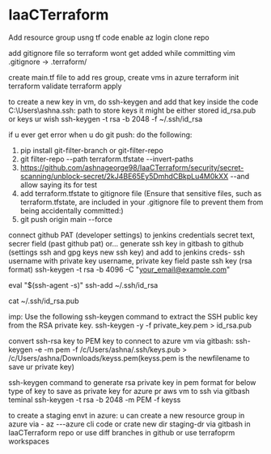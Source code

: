 # IaaCTerraform
Add resource group usng tf code
enable az login
clone repo

add gitignore file so terraform wont get added while committing
vim .gitignore  -> .terraform/

create main.tf file to add res group, create vms in azure
terraform init
terraform validate
terraform apply

to create a new key in vm, do ssh-keygen and add that key inside the code 
C:\Users\ashna\.ssh: path to store keys
it might be either stored id_rsa.pub or keys ur wish
ssh-keygen -t rsa -b 2048 -f ~/.ssh/id_rsa

if u ever get error when u do git push:
do the following:
1. pip install git-filter-branch or git-filter-repo
2. git filter-repo --path terraform.tfstate --invert-paths
3. https://github.com/ashnageorge98/IaaCTerraform/security/secret-scanning/unblock-secret/2kJ4BE65Ey5DmhdCBkpLu4M0kXX --and allow saying its for test
4. add terraform.tfstate to gitignore file (Ensure that sensitive files, such as terraform.tfstate, are included in your .gitignore file to prevent them from being accidentally committed:)
5. git push origin main --force

connect github PAT (developer settings) to jenkins credentials secret text, secrer field (past github pat)
 or...
generate ssh key in gitbash to github (settings ssh and gpg keys new ssh key) and add to jenkins creds- ssh username with private key username, private key field paste ssh key (rsa format)
ssh-keygen -t rsa -b 4096 -C "your_email@example.com"

eval "$(ssh-agent -s)"
ssh-add ~/.ssh/id_rsa

cat ~/.ssh/id_rsa.pub

imp: Use the following ssh-keygen command to extract the SSH public key from the RSA private key.
ssh-keygen -y -f private_key.pem > id_rsa.pub

convert ssh-rsa key to PEM key to connect to azure vm via gitbash:
ssh-keygen -e -m pem -f /c/Users/ashna/.ssh/keys.pub > /c/Users/ashna/Downloads/keyss.pem(keyss.pem is the newfilename to save ur private key)

ssh-keygen command to generate rsa private key in pem format for below type of key to save as private key for azure pr aws vm to ssh via gitbash teminal
ssh-keygen -t rsa -b 2048 -m PEM -f keyss


to create a staging envt in azure: u can create a new resource group in azure via - az ---azure cli code
or crate new dir staging-dr via gitbash in IaaCTerraform repo or use diff branches in github or use terrafoprm workspaces